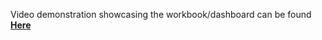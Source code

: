 Video demonstration showcasing the workbook/dashboard can be found **[Here](https://www.youtube.com/watch?v=C7ahBEPLGeU)**
